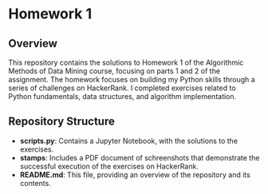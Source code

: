 # Homework 1

## Overview
This repository contains the solutions to Homework 1 of the Algorithmic Methods of Data Mining course, focusing on parts 1 and 2 of the assignment. The homework focuses on building my Python skills through a series of challenges on HackerRank. I completed exercises related to Python fundamentals, data structures, and algorithm implementation.


## Repository Structure
- **scripts.py**: Contains a Jupyter Notebook, with the solutions to the exercises.
- **stamps**: Includes a PDF document of schreenshots that demonstrate the successful execution of the exercises on HackerRank.
- **README.md**: This file, providing an overview of the repository and its contents.
